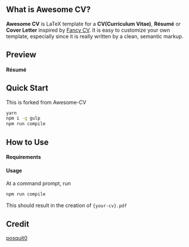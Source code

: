 ## What is Awesome CV?

**Awesome CV** is LaTeX template for a **CV(Curriculum Vitae)**, **Résumé** or **Cover Letter** inspired by [Fancy CV](https://www.sharelatex.com/templates/cv-or-resume/fancy-cv). It is easy to customize your own template, especially since it is really written by a clean, semantic markup.


## Preview

#### Résumé

## Quick Start

This is forked from Awesome-CV

```bash
yarn
npm i -g gulp
npm run compile
```

## How to Use

#### Requirements


#### Usage

At a command prompt, run

```bash
npm run compile
```

This should result in the creation of ``{your-cv}.pdf``

## Credit

[posquit0](https://github.com/posquit0/Awesome-CV)
